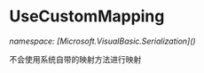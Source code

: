 ﻿# UseCustomMapping
_namespace: [Microsoft.VisualBasic.Serialization](<a href="#" onClick="load('/docs/Microsoft.VisualBasic.Serialization/index.md')"></a>)_

不会使用系统自带的映射方法进行映射




